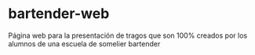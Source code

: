 # bartender-web
Página web para la presentación de tragos que son 100% creados por los alumnos de una escuela de somelier bartender
